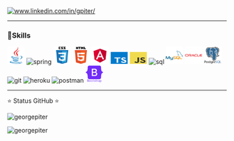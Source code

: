 <p align="left">
<a href="https://linkedin.com/in/gpiter/" target="blank"><img align="center" src=https://img.shields.io/badge/LinkedIn-0077B5?style=for-the-badge&logo=linkedin&logoColor=white
 alt="www.linkedin.com/in/gpiter/" height="25" width="80" /></a>
</p>


----

<h3 align="left" >🚀Skills</h3> 
<p align="auto"><a href="https://www.java.com" target="_blank">
 
<img src="https://raw.githubusercontent.com/devicons/devicon/master/icons/java/java-original.svg" alt="java" width="40" height="40"/></a> 
<img src="https://www.vectorlogo.zone/logos/springio/springio-icon.svg" alt="spring" width="40" height="40"/></a> 
<img src="https://raw.githubusercontent.com/devicons/devicon/master/icons/css3/css3-original-wordmark.svg" alt="css3" width="40" height="40"/></a> 
<img src="https://raw.githubusercontent.com/devicons/devicon/master/icons/html5/html5-original-wordmark.svg" alt="html5" width="40" height="40"/></a>
<img src="https://raw.githubusercontent.com/github/explore/80688e429a7d4ef2fca1e82350fe8e3517d3494d/topics/angular/angular.png" alt="typescript" width="40" height="40"/></a>
<img src="https://raw.githubusercontent.com/devicons/devicon/master/icons/typescript/typescript-original.svg" alt="typescript" width="40" height="28"/></a>
<img src="https://raw.githubusercontent.com/devicons/devicon/master/icons/javascript/javascript-original.svg" alt="javascript" width="40" height="28"/></a>
<img src="https://cdn.worldvectorlogo.com/logos/microsoft-sql-server.svg" alt="sql" width="40" height="40"/> </a>
<img src="https://raw.githubusercontent.com/devicons/devicon/master/icons/mysql/mysql-original-wordmark.svg" alt="mysql" width="40" height="40"/></a>
<img src="https://raw.githubusercontent.com/devicons/devicon/master/icons/oracle/oracle-original.svg" alt="oracle" width="40" height="40"/></a>
<img src="https://raw.githubusercontent.com/devicons/devicon/master/icons/postgresql/postgresql-original-wordmark.svg" alt="postgresql" width="40" height="40"/></a>
<img src="https://www.vectorlogo.zone/logos/git-scm/git-scm-icon.svg" alt="git" width="40" height="40"/></a>
<img src="https://www.vectorlogo.zone/logos/heroku/heroku-icon.svg" alt="heroku" width="40" height="35"/></a>
<img src="https://www.vectorlogo.zone/logos/getpostman/getpostman-icon.svg" alt="postman" width="40" height="40"/></a>
<img src="https://raw.githubusercontent.com/devicons/devicon/master/icons/bootstrap/bootstrap-plain-wordmark.svg" alt="bootstrap" width="40" height="40"/></a></p>




----
⭐ Status GitHub ⭐

  <p>&nbsp;<img align="left" botton src="https://github-readme-stats.vercel.app/api?username=georgepiter&show_icons=true" alt="georgepiter" /></p><p>
    <img align="left" src="https://github-readme-stats.vercel.app/api/top-langs?username=georgepiter&show_icons=true&locale=en&layout=compact" alt="georgepiter" /></p>
    
</p>


